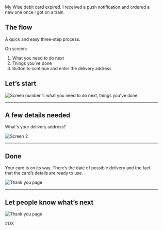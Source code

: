 My Wise debit card expired. I received a push notification and ordered a new one once I got on a train. 

## The flow

A quick and easy three-step process.

On screen: 

1. What you need to do next
2. Things you’ve done
3. Button to continue and enter the delivery address

## Let’s start

![Screen number 1: what you need to do next, things you've done](./assets/wise-1.jpg)

***

## A few details needed

What's your delivery address?

![Screen 2](./assets/wise-2.jpg)

***

## Done

Your card is on its way. There’s the date of possible delivery and the fact that the card’s details are ready to use.

![Thank you page](./assets/wise-3.jpg)

---

## Let people know what’s next

![Thank you page](./assets/wise-4.jpg)

#UX 